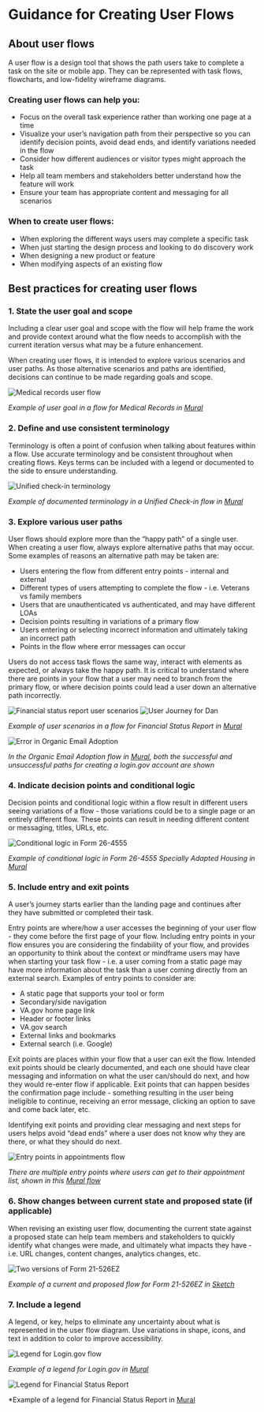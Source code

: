 # Guidance for Creating User Flows

## About user flows
A user flow is a design tool that shows the path users take to complete a task on the site or mobile app. They can be represented with task flows, flowcharts, and low-fidelity  wireframe diagrams.

### Creating user flows can help you:

- Focus on the overall task experience rather than working one page at a time
- Visualize your user’s navigation path from their perspective so you can identify decision points, avoid dead ends, and identify variations needed in the flow
- Consider how different audiences or visitor types might approach the task
- Help all team members and stakeholders better understand how the feature will work
- Ensure your team has appropriate content and messaging for all scenarios 

### When to create user flows:
- When exploring the different ways users may complete a specific task
- When just starting the design process and looking to do discovery work
- When designing a new product or feature
- When modifying aspects of an existing flow

## Best practices for creating user flows

### 1. State the user goal and scope
Including a clear user goal and scope with the flow will help frame the work and provide context around what the flow needs to accomplish with the current iteration versus what may be a future enhancement.  

When creating user flows, it is intended to explore various scenarios and user paths.  As those alternative scenarios and paths are identified, decisions can continue to be made regarding goals and scope.

![Medical records user flow](https://github.com/department-of-veterans-affairs/va.gov-team/assets/122128479/22a3ebaf-1dbf-4aa4-9b25-deaf4d469a5b)

*Example of user goal in a flow for Medical Records in [Mural](https://app.mural.co/t/departmentofveteransaffairs9999/m/departmentofveteransaffairs9999/1671138122441/c6eae887e8c0467e616d61002f14085580dfb59c?wid=0-1677797676013)*

### 2. Define and use consistent terminology

Terminology is often a point of confusion when talking about features within a flow. Use accurate terminology and be consistent throughout when creating flows. Keys terms can be included with a legend or documented to the side to ensure understanding.

![Unified check-in terminology](https://github.com/department-of-veterans-affairs/va.gov-team/assets/122128479/d767cdd9-82c3-455a-b559-c9b2147b2ac7)

*Example of documented terminology in a Unified Check-in flow in [Mural](https://app.mural.co/t/departmentofveteransaffairs9999/m/departmentofveteransaffairs9999/1671138122441/c6eae887e8c0467e616d61002f14085580dfb59c?wid=48-1683145725460)*

### 3. Explore various user paths

User flows should explore more than the “happy path” of a single user.  When creating a user flow, always explore alternative paths that may occur. Some examples of reasons an alternative path may be taken are:
- Users entering the flow from different entry points - internal and external
- Different types of users attempting to complete the flow - i.e. Veterans vs family members
- Users that are unauthenticated vs authenticated, and may have different LOAs
- Decision points resulting in variations of a primary flow
- Users entering or selecting incorrect information and ultimately taking an incorrect path
- Points in the flow where error messages can occur

Users do not access task flows the same way, interact with elements as expected, or always take the happy path. It is critical to understand where there are points in your flow that a user may need to branch from the primary flow, or where decision points could lead a user down an alternative path incorrectly. 

![Financial status report user scenarios](https://github.com/department-of-veterans-affairs/va.gov-team/assets/122128479/4fee3ca1-f9a6-4717-a45a-8633dd6a6c4d)
![User Journey for Dan](https://github.com/department-of-veterans-affairs/va.gov-team/assets/122128479/78cf0375-4338-4512-9d46-4e865a19362f)

*Example of user scenarios in a flow for Financial Status Report in [Mural](https://app.mural.co/t/departmentofveteransaffairs9999/m/departmentofveteransaffairs9999/1678973946956/6f3bb65fe1ccc2b9d3bc38cd24cd09e74d18d778?invited=true&sender=u79ee90295fdb006d7f463212)*

![Error in Organic Email Adoption](https://github.com/department-of-veterans-affairs/va.gov-team/assets/122128479/c421e698-67ce-4470-8cb6-cf6776f3fe0e)

*In the Organic Email Adoption flow in [Mural](https://app.mural.co/t/departmentofveteransaffairs9999/m/departmentofveteransaffairs9999/1676397151510/f4cf4f4187a3d0fd5f2d6d56c9bd2ba3a4376e7a?wid=17-1685025831030), both the successful and unsuccessful paths for creating a login.gov account are shown*

### 4. Indicate decision points and conditional logic

Decision points and conditional logic within a flow result in different users seeing variations of a flow - those variations could be to a single page or an entirely different flow.  These points can result in needing different content or messaging, titles, URLs, etc. 

![Conditional logic in Form 26-4555](https://github.com/department-of-veterans-affairs/va.gov-team/assets/122128479/25198301-dfe9-4984-85ac-24f1a05a006f)

*Example of conditional logic in Form 26-4555 Specially Adapted Housing in [Mural](https://app.mural.co/t/departmentofveteransaffairs9999/m/departmentofveteransaffairs9999/1699462677556/90680fad4912aeb66a97974a0ef62298560f836a?sender=u79ee90295fdb006d7f463212)*

### 5. Include entry and exit points

A user’s journey starts earlier than the landing page and continues after they have submitted or completed their task. 

Entry points are where/how a user accesses the beginning of your user flow - they come before the first page of your flow.  Including entry points in your flow ensures you are considering the findability of your flow, and provides an opportunity to think about the context or mindframe users may have when starting your task flow - i.e. a user coming from a static page may have more information about the task than a user coming directly from an external search.  Examples of entry points to consider are:
- A static page that supports your tool or form
- Secondary/side navigation
- VA.gov home page link
- Header or footer links
- VA.gov search
- External links and bookmarks
- External search (i.e. Google)

Exit points are places within your flow that a user can exit the flow. Intended exit points should be clearly documented, and each one should have clear messaging and information on what the user can/should do next, and how they would re-enter flow if applicable.  Exit points that can happen besides the confirmation page include - something resulting in the user being ineligible to continue, receiving an error message, clicking an option to save and come back later, etc.  

Identifying exit points and providing clear messaging and next steps for users helps avoid “dead ends” where a user does not know why they are there, or what they should do next. 

![Entry points in appointments flow](https://github.com/department-of-veterans-affairs/va.gov-team/assets/122128479/ec65f5f0-8cb4-4d3c-8691-4833962de162)

*There are multiple entry points where users can get to their appointment list, shown in this [Mural flow](https://app.mural.co/t/departmentofveteransaffairs9999/m/departmentofveteransaffairs9999/1671138122441/c6eae887e8c0467e616d61002f14085580dfb59c?wid=2-1683058200582)*

### 6. Show changes between current state and proposed state (if applicable)

When revising an existing user flow, documenting the current state against a proposed state can help team members and stakeholders to quickly identify what changes were made, and ultimately what impacts they have - i.e. URL changes, content changes, analytics changes, etc.

![Two versions of Form 21-526EZ](https://github.com/department-of-veterans-affairs/va.gov-team/assets/122128479/8bb87529-4f1f-4645-80e2-dd3f52289a09)

*Example of a current and proposed flow for Form 21-526EZ in [Sketch](https://www.sketch.com/s/0fa92d93-0841-4c62-8112-c9c528204092)*

### 7. Include a legend

A legend, or key,  helps to eliminate any uncertainty about what is represented in the user flow diagram. Use variations in shape,  icons, and text in addition to color to improve accessibility.

![Legend for Login.gov flow](https://github.com/department-of-veterans-affairs/va.gov-team/assets/122128479/965d294c-f4d9-4354-87d4-86951add034e)

*Example of a legend for Login.gov in [Mural](https://app.mural.co/t/departmentofveteransaffairs9999/m/departmentofveteransaffairs9999/1676397151510/f4cf4f4187a3d0fd5f2d6d56c9bd2ba3a4376e7a?wid=12-1676674110837)*

![Legend for Financial Status Report](https://github.com/department-of-veterans-affairs/va.gov-team/assets/122128479/31751e3b-8f8e-4b43-9988-43490b182209)

*Example of a legend for Financial Status Report in [Mural](https://app.mural.co/t/departmentofveteransaffairs9999/m/departmentofveteransaffairs9999/1678973946956/6f3bb65fe1ccc2b9d3bc38cd24cd09e74d18d778?wid=0-1680732330971)
